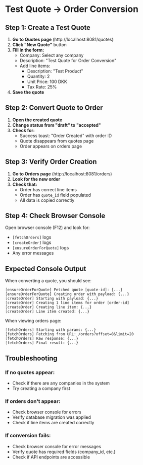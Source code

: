 # Test Quote → Order Conversion

## Step 1: Create a Test Quote

1. **Go to Quotes page** (http://localhost:8081/quotes)
2. **Click "New Quote"** button
3. **Fill in the form:**
   - Company: Select any company
   - Description: "Test Quote for Order Conversion"
   - Add line items:
     - Description: "Test Product"
     - Quantity: 2
     - Unit Price: 100 DKK
     - Tax Rate: 25%
4. **Save the quote**

## Step 2: Convert Quote to Order

1. **Open the created quote**
2. **Change status from "draft" to "accepted"**
3. **Check for:**
   - Success toast: "Order Created" with order ID
   - Quote disappears from quotes page
   - Order appears on orders page

## Step 3: Verify Order Creation

1. **Go to Orders page** (http://localhost:8081/orders)
2. **Look for the new order**
3. **Check that:**
   - Order has correct line items
   - Order has `quote_id` field populated
   - All data is copied correctly

## Step 4: Check Browser Console

Open browser console (F12) and look for:
- `[fetchOrders]` logs
- `[createOrder]` logs
- `[ensureOrderForQuote]` logs
- Any error messages

## Expected Console Output

When converting a quote, you should see:
```
[ensureOrderForQuote] Fetched quote [quote-id]: {...}
[ensureOrderForQuote] Creating order with payload: {...}
[createOrder] Starting with payload: {...}
[createOrder] Creating 1 line items for order [order-id]
[createOrder] Creating line item: {...}
[createOrder] Line item created: {...}
```

When viewing orders page:
```
[fetchOrders] Starting with params: {...}
[fetchOrders] Fetching from URL: /orders?offset=0&limit=20
[fetchOrders] Raw response: {...}
[fetchOrders] Final result: {...}
```

## Troubleshooting

### If no quotes appear:
- Check if there are any companies in the system
- Try creating a company first

### If orders don't appear:
- Check browser console for errors
- Verify database migration was applied
- Check if line items are created correctly

### If conversion fails:
- Check browser console for error messages
- Verify quote has required fields (company_id, etc.)
- Check if API endpoints are accessible



